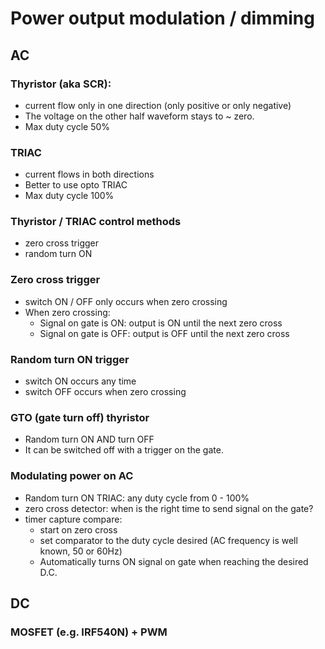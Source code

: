 # Power output modulation / dimming

## AC

### Thyristor (aka SCR):
  * current flow only in one direction (only positive or only negative)
  * The voltage on the other half waveform stays to ~ zero.
  * Max duty cycle 50%

### TRIAC
  * current flows in both directions
  * Better to use opto TRIAC
  * Max duty cycle 100%

### Thyristor / TRIAC control methods
  * zero cross trigger
  * random turn ON

### Zero cross trigger
  * switch ON / OFF only occurs when zero crossing
  * When zero crossing:
    + Signal on gate is ON: output is ON until the next zero cross
    + Signal on gate is OFF: output is OFF until the next zero cross

### Random turn ON trigger
  * switch ON occurs any time
  * switch OFF occurs when zero crossing

### GTO (gate turn off) thyristor
  * Random turn ON AND turn OFF
  * It can be switched off with a trigger on the gate.

### Modulating power on AC
- Random turn ON TRIAC: any duty cycle from 0 - 100%
- zero cross detector: when is the right time to send signal on the gate?
- timer capture compare:
  * start on zero cross
  * set comparator to the duty cycle desired (AC frequency is well known, 50 or 60Hz)
  * Automatically turns ON signal on gate when reaching the desired D.C.

## DC
### MOSFET (e.g. IRF540N) + PWM

